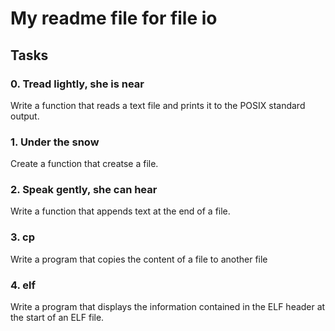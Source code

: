 # My readme file for file io

## Tasks

### 0. Tread lightly, she is near
Write a function that reads a text file and prints it to the POSIX standard output.

### 1. Under the snow
Create a function that creatse a file.

### 2. Speak gently, she can hear
Write a function that appends text at the end of a file.

### 3. cp
Write a program that copies the content of a file to another file

### 4. elf
Write a program that displays the information contained in the ELF header at the start of an ELF file.
